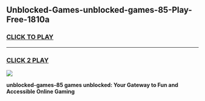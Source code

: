 
## Unblocked-Games-unblocked-games-85-Play-Free-1810a
<h3>
<a href="https://premium76.site?title=unblocked-games-85&ref=18A1">CLICK TO PLAY</a></h3>
<hr>

<h3>
<a href="https://premium76.site?title=unblocked-games-85&ref=18A1">CLICK 2 PLAY</a>
  
</h3>

<a href="https://premium76.site?title=unblocked-games-85&ref=18A1"><img src="https://clearcache.store/games.png"></a>


**unblocked-games-85 games unblocked: Your Gateway to Fun and Accessible Online Gaming**
